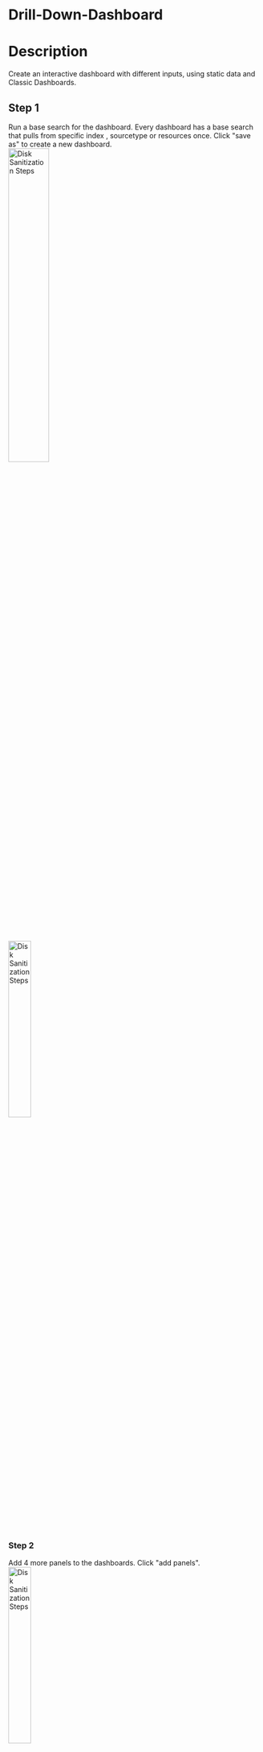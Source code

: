 # Drill-Down-Dashboard

<h1>Description</h1>
Create an interactive dashboard with different inputs, using static data and Classic Dashboards. 


<h2>Step 1</h2>
Run a base search for the dashboard. Every dashboard has a base search that pulls from specific index , sourcetype or resources once. Click "save as" to create a new dashboard. 

<br>
<img src="https://imgur.com/AMj6ZLm.png" height="40%" width="40%" alt="Disk Sanitization Steps"/>
</br>
<br>
<img src="https://imgur.com/aoHTcVb.png" height="30%" width="30%" alt="Disk Sanitization Steps"/>
</br>

<h3>Step 2</h3>
Add 4 more panels to the dashboards. Click "add panels". 
<br>
<img src="https://imgur.com/JegyAWL.png" height="30%" width="30%" alt="Disk Sanitization Steps"/>
</br>

<br>
<img src="https://imgur.com/wLAI8cB.png" height="30%" width="30%" alt="Disk Sanitization Steps"/>
</br>

<h4>Step 3</h4>
Adding the inputs. First we'll add a time inputs, then configure the token. Each inputs must have a token we insert it to a specific panel you want to be interactive. 
<br>
<img src="https://imgur.com/tAZ3JKq.png" height="30%" width="30%" alt="Disk Sanitization Steps"/>
</br><br>
<img src="https://imgur.com/TPG4zrw.png" height="30%" width="30%" alt="Disk Sanitization Steps"/>
</br>

# Time input configurations
<br>
<img src="https://imgur.com/t9SrdUY.png" height="30%" width="30%" alt="Disk Sanitization Steps"/>
</br>
<br>
<img src="https://imgur.com/SmaFJUY.png" height="30%" width="30%" alt="Disk Sanitization Steps"/>
</br>
